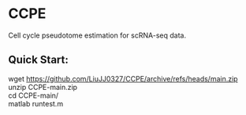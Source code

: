 # CCPE
Cell cycle pseudotome estimation for scRNA-seq data.<br/>
## Quick Start:<br/>
wget https://github.com/LiuJJ0327/CCPE/archive/refs/heads/main.zip<br/>
unzip CCPE-main.zip<br/>
cd CCPE-main/<br/>
matlab runtest.m<br/>
